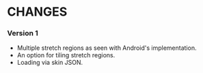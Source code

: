 # CHANGES #

### Version 1 ###

* Multiple stretch regions as seen with Android's implementation.
* An option for tiling stretch regions.
* Loading via skin JSON.